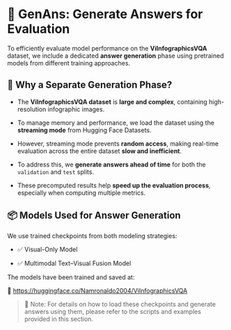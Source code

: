 # 🧠 GenAns: Generate Answers for Evaluation

To efficiently evaluate model performance on the **ViInfographicsVQA** dataset, we include a dedicated **answer generation** phase using pretrained models from different training approaches.

## 🎯 Why a Separate Generation Phase?

+ The **ViInfographicsVQA dataset** is **large and complex**, containing high-resolution infographic images.

+ To manage memory and performance, we load the dataset using the **streaming mode** from Hugging Face Datasets.

+ However, streaming mode prevents **random access**, making real-time evaluation across the entire dataset **slow and inefficient**.

+ To address this, we **generate answers ahead of time** for both the `validation` and `test` splits.

+ These precomputed results help **speed up the evaluation process**, especially when computing multiple metrics.

## 📦 Models Used for Answer Generation

We use trained checkpoints from both modeling strategies:

+ ✅ Visual-Only Model

+ ✅ Multimodal Text–Visual Fusion Model

The models have been trained and saved at:

🔗 https://huggingface.co/Namronaldo2004/ViInfographicsVQA

> 📌 Note: For details on how to load these checkpoints and generate answers using them, please refer to the scripts and examples provided in this section.
